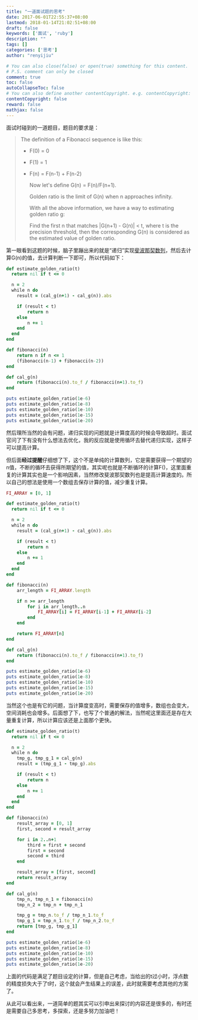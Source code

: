 ```yaml
---
title: "一道面试题的思考"
date: 2017-06-01T22:55:37+08:00
lastmod: 2018-01-14T21:02:51+08:00
draft: false
keywords: ['面试', 'ruby']
description: ""
tags: []
categories: ['思考']
author: "renyijiu"

# You can also close(false) or open(true) something for this content.
# P.S. comment can only be closed
comment: true
toc: false
autoCollapseToc: false
# You can also define another contentCopyright. e.g. contentCopyright: "This is another copyright."
contentCopyright: false
reward: false
mathjax: false
---
```


面试时碰到的一道题目，题目的要求是：

> The definition of a Fibonacci sequence is like this:
>
> - F(0) = 0
>
> - F(1) = 1
>
> - F(n) = F(n-1) + F(n-2)
>
>   Now let's define G(n) = F(n)/F(n+1).
>
>   Golden ratio is the limit of G(n) when n approaches infinity.
>
>   With all the above information, we have a way to estimating golden ratio g:
>
>   Find the first n that matches |G(n+1) - G(n)| < t, where t is the precision threshold, then the corresponding G(n) is considered as the estimated value of golden ratio.

第一眼看到这题的时候，脑子里蹦出来的就是“递归”实现[斐波那契数列](https://zh.wikipedia.org/zh/%E6%96%90%E6%B3%A2%E9%82%A3%E5%A5%91%E6%95%B0%E5%88%97)，然后去计算G(n)的值，去计算判断一下即可，所以代码如下：

```ruby
def estimate_golden_ratio(t)
  return nil if t <= 0

  n = 2
  while n do
    result = (cal_g(n+1) - cal_g(n)).abs

    if (result < t)
        return n
    else
        n += 1
    end
  end
end

def fibonacci(n)
    return n if n <= 1
    (fibonacci(n-1) + fibonacci(n-2))
end

def cal_g(n)
    return (fibonacci(n).to_f / fibonacci(n+1).to_f)
end

puts estimate_golden_ratio(1e-6)
puts estimate_golden_ratio(1e-8)
puts estimate_golden_ratio(1e-10)
puts estimate_golden_ratio(1e-15)
puts estimate_golden_ratio(1e-20)
```

然后理所当然的会有问题，递归实现的问题就是计算度高的时候会导致超时。面试官问了下有没有什么想法去优化，我的反应就是使用循环去替代递归实现，这样子可以提高计算。

但后面**经过提醒**仔细想了下，这个不是单纯的计算数列，它是需要获得一个期望的n值，不断的循环去获得所期望的值，其实呢也就是不断循环的计算F()，这里面重复的计算其实也是一个影响因素，当然修改斐波那契数列也是提高计算速度的。所以自己的想法是使用一个数组去保存计算的值，减少重复计算。

```ruby
FI_ARRAY = [0, 1]

def estimate_golden_ratio(t)
  return nil if t <= 0

  n = 2
  while n do
    result = (cal_g(n+1) - cal_g(n)).abs

    if (result < t)
        return n
    else
        n += 1
    end
  end
end

def fibonacci(n)
    arr_length = FI_ARRAY.length

    if n >= arr_length
        for i in arr_length..n
            FI_ARRAY[i] = FI_ARRAY[i-1] + FI_ARRAY[i-2]
        end
    end

    return FI_ARRAY[n]
end

def cal_g(n)
    return (fibonacci(n).to_f / fibonacci(n+1).to_f)
end

puts estimate_golden_ratio(1e-6)
puts estimate_golden_ratio(1e-8)
puts estimate_golden_ratio(1e-10)
puts estimate_golden_ratio(1e-15)
puts estimate_golden_ratio(1e-20)
```

当然这个也是有它的问题，当计算度变高时，需要保存的值增多，数组也会变大，空间消耗也会增多。后面想了下，也写了个普通的解法，当然呢这里面还是存在大量重复计算，所以计算应该还是上面那个更快。

```ruby
def estimate_golden_ratio(t)
  return nil if t <= 0

  n = 2
  while n do
    tmp_g, tmp_g_1 = cal_g(n)
    result = (tmp_g_1 - tmp_g).abs

    if (result < t)
        return n
    else
        n += 1
    end
  end
end

def fibonacci(n)
    result_array = [0, 1]
    first, second = result_array

    for i in 2..n+1
        third = first + second
        first = second
        second = third
    end

    result_array = [first, second]
    return result_array
end

def cal_g(n)
    tmp_n, tmp_n_1 = fibonacci(n)
    tmp_n_2 = tmp_n + tmp_n_1

    tmp_g = tmp_n.to_f / tmp_n_1.to_f
    tmp_g_1 = tmp_n_1.to_f / tmp_n_2.to_f
    return [tmp_g, tmp_g_1]
end

puts estimate_golden_ratio(1e-6)
puts estimate_golden_ratio(1e-8)
puts estimate_golden_ratio(1e-10)
puts estimate_golden_ratio(1e-15)
puts estimate_golden_ratio(1e-20)
```

上面的代码是满足了题目设定的计算，但是自己考虑，当给出的t过小时，浮点数的精度损失大于了t时，这个就会产生结果上的误差，此时就需要考虑其他的方案了。

从此可以看出来，一道简单的题其实可以引申出来探讨的内容还是很多的，有时还是需要自己多思考，多探索，还是多努力加油吧！

